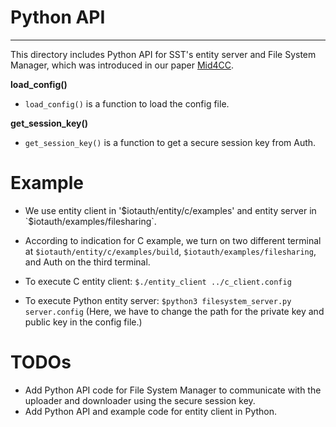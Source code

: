# Python API
---
This directory includes Python API for SST's entity server and File System Manager, which was introduced in our paper [Mid4CC](https://dl.acm.org/doi/10.1145/3631309.3632832).

**load_config()**
- `load_config()` is a function to load the config file.

**get_session_key()**
- `get_session_key()` is a function to get a secure session key from Auth.

# Example

- We use entity client in '$iotauth/entity/c/examples' and entity server in `$iotauth/examples/filesharing`.
- According to indication for C example, we turn on two different terminal at `$iotauth/entity/c/examples/build`, `$iotauth/examples/filesharing`, and Auth on the third terminal.

- To execute C entity client:
`$./entity_client ../c_client.config`

- To execute Python entity server:
`$python3 filesystem_server.py server.config` (Here, we have to change the path for the private key and public key in the config file.)

# TODOs

- Add Python API code for File System Manager to communicate with the uploader and downloader using the secure session key.
- Add Python API and example code for entity client in Python.
